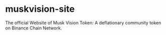 # muskvision-site
The official Website of Musk Vision Token: A deflationary community token on Binance Chain Network.
